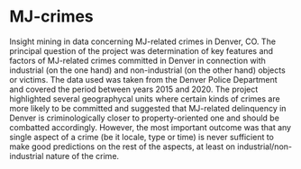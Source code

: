 # MJ-crimes
Insight mining in data concerning MJ-related crimes in Denver, CO. 
The principal question of the project was determination of key features and factors of MJ-related crimes committed in Denver in connection with industrial 
(on the one hand) and non-industrial (on the other hand) objects or victims. 
The data used was taken from the Denver Police Department and covered the period between years 2015 and 2020. 
The project highlighted several geographycal units where certain kinds of crimes are more likely to be committed and suggested that MJ-related delinquency in Denver 
is criminologically closer to property-oriented one and should be combatted accordingly. 
However, the most important outcome was that any single aspect of a crime (be it locale, type or time) is never sufficient to make good predictions on the rest of 
the aspects, at least on industrial/non-industrial nature of the crime.

